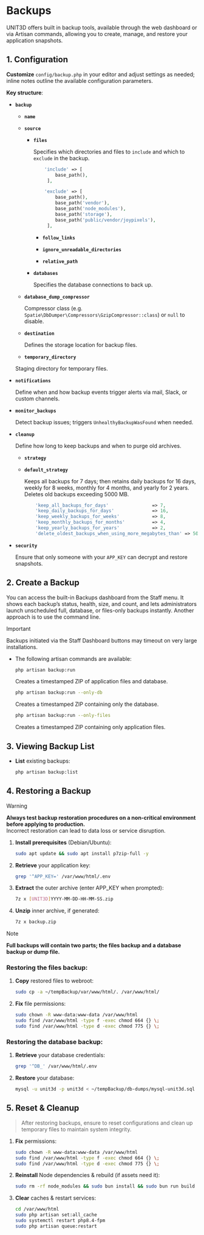 # Backups

UNIT3D offers built in backup tools, available through the web dashboard or via Artisan commands, allowing you to create, manage, and restore your application snapshots.

## 1. Configuration

 **Customize** `config/backup.php` in your editor and adjust settings as needed; inline notes outline the available configuration parameters.

 **Key structure**:  

- **`backup`**  

    - **`name`**   

    - **`source`**   
        - **`files`**  

            Specifies which directories and files to `include` and which to `exclude` in the backup.

            ```php
                'include' => [
                    base_path(),           
                 ],

                'exclude' => [
                    base_path(),
                    base_path('vendor'),
                    base_path('node_modules'),
                    base_path('storage'),
                    base_path('public/vendor/joypixels'), 
                 ],
            ```       

           - **`follow_links`** 

           - **`ignore_unreadable_directories`** 

           - **`relative_path`** 

        - **`databases`**  

            Specifies the database connections to back up.

    - **`database_dump_compressor`**  

         Compressor class (e.g. `Spatie\DbDumper\Compressors\GzipCompressor::class`) or `null` to disable.

    - **`destination`**  

         Defines the storage location for backup files.​

    - **`temporary_directory`**  

     Staging directory for temporary files.

- **`notifications`**  

    Define when and how backup events trigger alerts via mail, Slack, or custom channels. 

- **`monitor_backups`**  

    Detect backup issues; triggers `UnhealthyBackupWasFound` when needed.  

- **`cleanup`**  

    Define how long to keep backups and when to purge old archives. 

    - **`strategy`**  

    - **`default_strategy`**  

         Keeps all backups for 7 days; then retains daily backups for 16 days, weekly for 8 weeks, monthly for 4 months, and yearly for 2 years. Deletes old backups exceeding 5000 MB.

         ```php
             'keep_all_backups_for_days'                => 7,
             'keep_daily_backups_for_days'              => 16,
             'keep_weekly_backups_for_weeks'            => 8,
             'keep_monthly_backups_for_months'          => 4,
             'keep_yearly_backups_for_years'            => 2,
             'delete_oldest_backups_when_using_more_megabytes_than' => 5000,
         ```

- **`security`**  

    Ensure that only someone with your `APP_KEY` can decrypt and restore snapshots.

## 2. Create a Backup

You can access the built-in Backups dashboard from the Staff menu. It shows each backup’s status, health, size, and count, and lets administrators launch unscheduled full, database, or files-only backups instantly. Another approach is to use the command line.

> [!IMPORTANT]  
> Backups initiated via the Staff Dashboard buttons may timeout on very large installations. 

- The following artisan commands are available: 

   ```sh
   php artisan backup:run
   ```
   
   Creates a timestamped ZIP of application files and database.

   ```sh
   php artisan backup:run --only-db
   ```

   Creates a timestamped ZIP containing only the database.

   ```sh
   php artisan backup:run --only-files
   ```

   Creates a timestamped ZIP containing only application files.


## 3. Viewing Backup List

- **List** existing backups:

   ```sh
   php artisan backup:list
   ```


## 4. Restoring a Backup

> [!WARNING]  
> **Always test backup restoration procedures on a non‑critical environment before applying to production.**  
> Incorrect restoration can lead to data loss or service disruption.

1. **Install prerequisites** (Debian/Ubuntu):

   ```sh
   sudo apt update && sudo apt install p7zip-full -y
   ```

2. **Retrieve** your application key:

   ```sh
   grep '^APP_KEY=' /var/www/html/.env
   ```

3. **Extract** the outer archive (enter APP_KEY when prompted):

   ```sh
   7z x [UNIT3D]YYYY-MM-DD-HH-MM-SS.zip
   ```

4. **Unzip** inner archive, if generated:

   ```sh
   7z x backup.zip
   ```

> [!NOTE]
> **Full backups will contain two parts; the files backup and a database backup or dump file.**

### **Restoring the files backup:**

1. **Copy** restored files to webroot:

   ```sh
   sudo cp -a ~/tempBackup/var/www/html/. /var/www/html/
   ```

2. **Fix** file permissions:

   ```sh
   sudo chown -R www-data:www-data /var/www/html
   sudo find /var/www/html -type f -exec chmod 664 {} \;
   sudo find /var/www/html -type d -exec chmod 775 {} \;
   ```

### **Restoring the database backup:**

1. **Retrieve** your database credentials:

   ```sh
   grep '^DB_' /var/www/html/.env
   ```

2. **Restore** your database:

   ```sh
   mysql -u unit3d -p unit3d < ~/tempBackup/db-dumps/mysql-unit3d.sql 
   ```

## 5. Reset & Cleanup

> After restoring backups, ensure to reset configurations and clean up temporary files to maintain system integrity.

1. **Fix** permissions:

   ```sh
   sudo chown -R www-data:www-data /var/www/html
   sudo find /var/www/html -type f -exec chmod 664 {} \;
   sudo find /var/www/html -type d -exec chmod 775 {} \;
   ```

2. **Reinstall** Node dependencies & rebuild (if assets need it):

   ```sh
   sudo rm -rf node_modules && sudo bun install && sudo bun run build
   ```

3. **Clear** caches & restart services:

   ```sh
   cd /var/www/html
   sudo php artisan set:all_cache
   sudo systemctl restart php8.4-fpm
   sudo php artisan queue:restart
   ```
